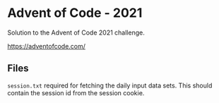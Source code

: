 # Advent of Code - 2021
Solution to the Advent of Code 2021 challenge.

https://adventofcode.com/

## Files
`session.txt` required for fetching the daily input data sets. This should contain the session id from the session cookie.

 
